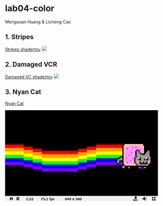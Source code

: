# lab04-color
Mengxuan Huang & Licheng Cao

## 1. Stripes
[Stripes shadertoy](https://www.shadertoy.com/view/Ds3fW2)
![](/gif/color.gif)


## 2. Damaged VCR
[Damaged VC shadertoy](https://www.shadertoy.com/view/Ds3fD2)
![](/gif/VCR.gif)

## 3. Nyan Cat
[Nyan Cat](https://www.shadertoy.com/view/ds3fW2)

![](/gif/cat.gif)
